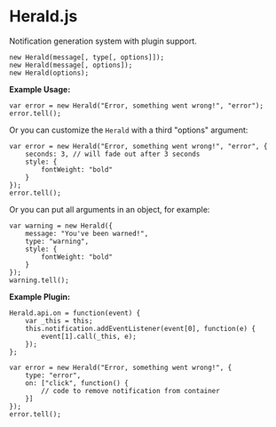 Herald.js
===
Notification generation system with plugin support.

	new Herald(message[, type[, options]]);
	new Herald(message[, options]);
	new Herald(options);

**Example Usage:**

	var error = new Herald("Error, something went wrong!", "error");
	error.tell();
	
Or you can customize the `Herald` with a third "options" argument:

	var error = new Herald("Error, something went wrong!", "error", {
		seconds: 3, // will fade out after 3 seconds
		style: {
			fontWeight: "bold"
		}
	});
	error.tell();
	
Or you can put all arguments in an object, for example:

	var warning = new Herald({
		message: "You've been warned!",
		type: "warning",
		style: {
			fontWeight: "bold"
		}
	});
	warning.tell();
	
**Example Plugin:**

	Herald.api.on = function(event) {
		var _this = this;
		this.notification.addEventListener(event[0], function(e) {
			event[1].call(_this, e);
		});
	};
	
	var error = new Herald("Error, something went wrong!", {
		type: "error",
		on: ["click", function() {
			// code to remove notification from container
		}]
	});
	error.tell();
